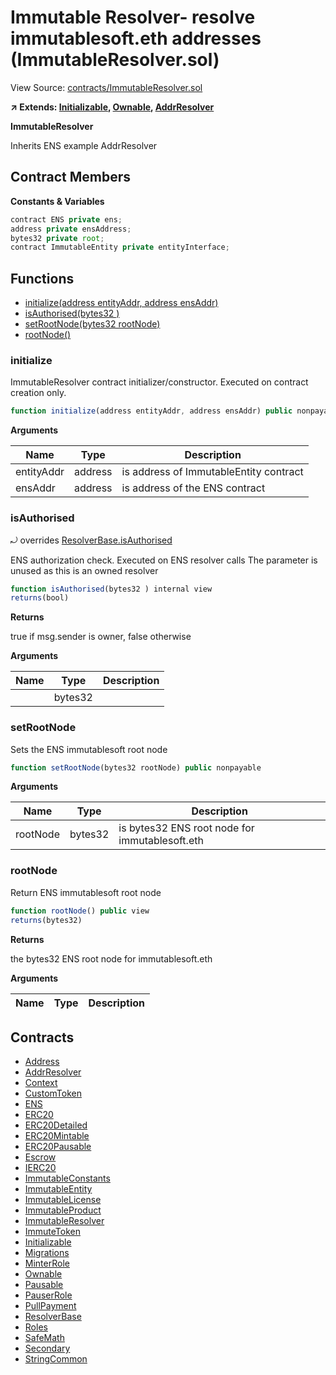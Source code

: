 # Immutable Resolver- resolve immutablesoft.eth addresses (ImmutableResolver.sol)

View Source: [contracts/ImmutableResolver.sol](../contracts/ImmutableResolver.sol)

**↗ Extends: [Initializable](Initializable.md), [Ownable](Ownable.md), [AddrResolver](AddrResolver.md)**

**ImmutableResolver**

Inherits ENS example AddrResolver

## Contract Members
**Constants & Variables**

```js
contract ENS private ens;
address private ensAddress;
bytes32 private root;
contract ImmutableEntity private entityInterface;

```

## Functions

- [initialize(address entityAddr, address ensAddr)](#initialize)
- [isAuthorised(bytes32 )](#isauthorised)
- [setRootNode(bytes32 rootNode)](#setrootnode)
- [rootNode()](#rootnode)

### initialize

ImmutableResolver contract initializer/constructor.
 Executed on contract creation only.

```js
function initialize(address entityAddr, address ensAddr) public nonpayable initializer 
```

**Arguments**

| Name        | Type           | Description  |
| ------------- |------------- | -----|
| entityAddr | address | is address of ImmutableEntity contract | 
| ensAddr | address | is address of the ENS contract | 

### isAuthorised

⤾ overrides [ResolverBase.isAuthorised](ResolverBase.md#isauthorised)

ENS authorization check.
 Executed on ENS resolver calls
 The parameter is unused as this is an owned resolver

```js
function isAuthorised(bytes32 ) internal view
returns(bool)
```

**Returns**

true if msg.sender is owner, false otherwise

**Arguments**

| Name        | Type           | Description  |
| ------------- |------------- | -----|
|  | bytes32 |  | 

### setRootNode

Sets the ENS immutablesoft root node

```js
function setRootNode(bytes32 rootNode) public nonpayable
```

**Arguments**

| Name        | Type           | Description  |
| ------------- |------------- | -----|
| rootNode | bytes32 | is bytes32 ENS root node for immutablesoft.eth | 

### rootNode

Return ENS immutablesoft root node

```js
function rootNode() public view
returns(bytes32)
```

**Returns**

the bytes32 ENS root node for immutablesoft.eth

**Arguments**

| Name        | Type           | Description  |
| ------------- |------------- | -----|

## Contracts

* [Address](Address.md)
* [AddrResolver](AddrResolver.md)
* [Context](Context.md)
* [CustomToken](CustomToken.md)
* [ENS](ENS.md)
* [ERC20](ERC20.md)
* [ERC20Detailed](ERC20Detailed.md)
* [ERC20Mintable](ERC20Mintable.md)
* [ERC20Pausable](ERC20Pausable.md)
* [Escrow](Escrow.md)
* [IERC20](IERC20.md)
* [ImmutableConstants](ImmutableConstants.md)
* [ImmutableEntity](ImmutableEntity.md)
* [ImmutableLicense](ImmutableLicense.md)
* [ImmutableProduct](ImmutableProduct.md)
* [ImmutableResolver](ImmutableResolver.md)
* [ImmuteToken](ImmuteToken.md)
* [Initializable](Initializable.md)
* [Migrations](Migrations.md)
* [MinterRole](MinterRole.md)
* [Ownable](Ownable.md)
* [Pausable](Pausable.md)
* [PauserRole](PauserRole.md)
* [PullPayment](PullPayment.md)
* [ResolverBase](ResolverBase.md)
* [Roles](Roles.md)
* [SafeMath](SafeMath.md)
* [Secondary](Secondary.md)
* [StringCommon](StringCommon.md)
